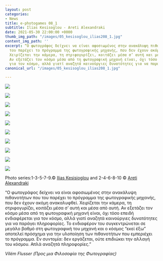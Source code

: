 ```yaml
---
layout: post
categories:
- News
title: e-photogames 08_1
subtitle: Ilias Kesisoglou - Areti Alexandraki
date: 2021-05-30 22:00:00 +0000
thumb_img_path: "/images/05_kesisoglou_ilias208_1.jpg"
content_img_path: ''
excerpt: “Ο φωτογράφος δείχνει να είναι αφοσιωμένος στην ανακάλυψη πιθανοτήτων που
  του παρέχει το πρόγραμμα της φωτογραφικής μηχανής, που δεν έχουν ακόμη ανακαλυφθεί.
  Χειρίζεται την κάμερα, τη στριφογυρίζει, κοιτάζει μέσα σ’ αυτή και μέσα από αυτή.
  Αν εξετάζει τον κόσμο μέσα από τη φωτογραφική μηχανή είναι, όχι τόσο επειδή ενδιαφέρεται
  για τον κόσμο, αλλά γιατί αναζητά καινούργιες δυνατότητες για να παράγει πληροφορίες."
canonical_url: "/images/05_kesisoglou_ilias208_1.jpg"

---
```

![](/images/01_kesisoglou_ilias208_1.JPG)

![](/images/02_alexandraki_areti208_1.jpg)

![](/images/03_kesisoglou_ilias208_1.jpg)

![](/images/04_alexandraki_areti208_1.jpg)

![](/images/05_kesisoglou_ilias208_1-1.jpg)

![](/images/06_alexandraki_areti208_1.jpg)

![](/images/07_kesisoglou_ilias208_1.jpg)

![](/images/08_alexandraki_areti208_1.jpg)

![](/images/09_kesisoglou_ilias208_1.jpg)

![](/images/10_alexandraki_areti208_1.jpg)

Photo series:1-3-5-7-9.© <a href="https://www.facebook.com/iliaskes" target="blank">Ilias Kesisioglou</a>  and  2-4-6-8-10  © <a href="https://www.facebook.com/aretialexandraki" target="blank">Areti Alexandraki</a>

“Ο φωτογράφος δείχνει να είναι αφοσιωμένος στην ανακάλυψη πιθανοτήτων που του παρέχει το πρόγραμμα της φωτογραφικής μηχανής, που δεν έχουν ακόμη ανακαλυφθεί. Χειρίζεται την κάμερα, τη στριφογυρίζει, κοιτάζει μέσα σ’ αυτή και μέσα από αυτή. Αν εξετάζει τον κόσμο μέσα από τη φωτογραφική μηχανή είναι, όχι τόσο επειδή ενδιαφέρεται για τον κόσμο, αλλά γιατί αναζητά καινούργιες δυνατότητες για να παράγει πληροφορίες. Το ενδιαφέρον του συγκεντρώνεται σε μεγάλο βαθμό στη φωτογραφική του μηχανή και ο κόσμος “εκεί έξω” αποτελεί πρόσχημα για την υλοποίηση των πιθανοτήτων που εμπεριέχει το πρόγραμμα. Εν συντομία: δεν εργάζεται, ούτε επιδιώκει την αλλαγή του κόσμου. Απλά αναζητά πληροφορίες.”

_Vilém Flusser (Προς μια Φιλοσοφία της Φωτογραφίας)_